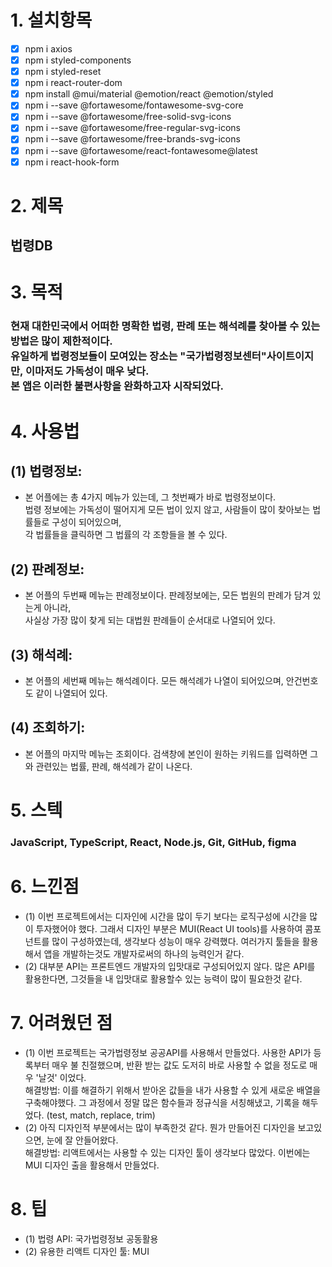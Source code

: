 # 1. 설치항목

- [X] npm i axios
- [X] npm i styled-components
- [X] npm i styled-reset
- [X] npm i react-router-dom
- [X] npm install @mui/material @emotion/react @emotion/styled
- [X] npm i --save @fortawesome/fontawesome-svg-core
- [X] npm i --save @fortawesome/free-solid-svg-icons
- [X] npm i --save @fortawesome/free-regular-svg-icons
- [X] npm i --save @fortawesome/free-brands-svg-icons
- [X] npm i --save @fortawesome/react-fontawesome@latest
- [X] npm i react-hook-form

# 2. 제목
## 법령DB

# 3. 목적
### 현재 대한민국에서 어떠한 명확한 법령, 판례 또는 해석례를 찾아볼 수 있는 방법은 많이 제한적이다.<br />유일하게 법령정보들이 모여있는 장소는 "국가법령정보센터"사이트이지만, 이마저도 가독성이 매우 낮다.<br />본 앱은 이러한 불편사항을 완화하고자 시작되었다.

# 4. 사용법<br />
## (1) 법령정보:
- 본 어플에는 총 4가지 메뉴가 있는데, 그 첫번째가 바로 법령정보이다.<br />법령 정보에는 가독성이 떨어지게 모든 법이 있지 않고, 사람들이 많이 찾아보는 법률들로 구성이 되어있으며,<br />각 법률들을 클릭하면 그 법률의 각 조항들을 볼 수 있다.
## (2) 판례정보:
- 본 어플의 두번째 메뉴는 판례정보이다. 판례정보에는, 모든 법원의 판례가 담겨 있는게 아니라,<br />사실상 가장 많이 찾게 되는 대법원 판례들이 순서대로 나열되어 있다.
## (3) 해석례:
- 본 어플의 세번째 메뉴는 해석례이다. 모든 해석례가 나열이 되어있으며, 안건번호도 같이 나열되어 있다.
## (4) 조회하기:
- 본 어플의 마지막 메뉴는 조회이다. 검색창에 본인이 원하는 키워드를 입력하면 그와 관련있는 법률, 판례, 해석례가 같이 나온다.

# 5. 스텍
### JavaScript, TypeScript, React, Node.js, Git, GitHub, figma

# 6. 느낀점
- (1) 이번 프로젝트에서는 디자인에 시간을 많이 두기 보다는 로직구성에 시간을 많이 투자했어야 했다. 그래서 디자인 부분은 MUI(React UI tools)를 사용하여 콤포넌트를 많이 구성하였는데, 생각보다 성능이 매우 강력했다. 여러가지 툴들을 활용해서 앱을 개발하는것도 개발자로써의 하나의 능력인거 같다.
- (2) 대부분 API는 프론트엔드 개발자의 입맛대로 구성되어있지 않다. 많은 API를 활용한다면, 그것들을 내 입맛대로 활용할수 있는 능력이 많이 필요한것 같다.

# 7. 어려웠던 점
- (1) 이번 프로젝트는 국가법령정보 공공API를 사용해서 만들었다. 사용한 API가 등록부터 매우 불 친절했으며, 반환 받는 값도 도저히 바로 사용할 수 없을 정도로 매우 '날것' 이었다.<br />해결방법: 이를 해결하기 위해서 받아온 값들을 내가 사용할 수 있게 새로운 배열을 구축해야했다. 그 과정에서 정말 많은 함수들과 정규식을 서칭해냈고, 기록을 해두었다. (test, match, replace, trim)
- (2) 아직 디자인적 부분에서는 많이 부족한것 같다. 뭔가 만들어진 디자인을 보고있으면, 눈에 잘 안들어왔다.<br />해결방법: 리액트에서는 사용할 수 있는 디자인 툴이 생각보다 많았다. 이번에는 MUI 디자인 출을 활용해서 만들었다.

# 8. 팁
- (1) 법령 API: 국가법령정보 공동활용
- (2) 유용한 리액트 디자인 툴: MUI